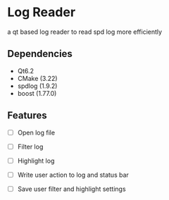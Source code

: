 # Log Reader
a qt based log reader to read spd log more efficiently

## Dependencies
- Qt6.2
- CMake (3.22)
- spdlog (1.9.2)
- boost (1.77.0)

## Features
- [ ] Open log file
- [ ] Filter log
- [ ] Highlight log
- [ ] Write user action to log and status bar
- [ ] Save user filter and highlight settings


